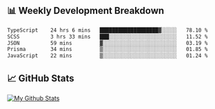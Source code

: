 ## 📊 Weekly Development Breakdown
<!--START_SECTION:waka-->

```txt
TypeScript    24 hrs 6 mins   ███████████████████▓░░░░░   78.10 %
SCSS          3 hrs 33 mins   ███░░░░░░░░░░░░░░░░░░░░░░   11.52 %
JSON          59 mins         ▓░░░░░░░░░░░░░░░░░░░░░░░░   03.19 %
Prisma        34 mins         ▒░░░░░░░░░░░░░░░░░░░░░░░░   01.85 %
JavaScript    22 mins         ▒░░░░░░░░░░░░░░░░░░░░░░░░   01.24 %
```

<!--END_SECTION:waka-->

## 📈 GitHub Stats
[![My Github Stats](https://github-readme-stats.vercel.app/api?username=triagung128&show_icons=true&hide=contribs,issues&count_private=true&theme=tokyonight)](https://github.com/triagung128)

<!-- [![Top Langs](https://github-readme-stats.vercel.app/api/top-langs/?username=triagung128&layout=compact)](https://github.com/triagung128) -->
